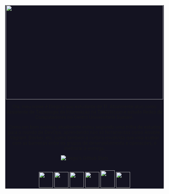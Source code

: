 <div style="background-color: #141321;">
<div align="center">

   <img src="https://i.pinimg.com/originals/70/8b/93/708b93095802197d5b91840040e5dcb4.gif" width="500" height="300">

</div>

<p align="center">
   Olá, meu nome é Diego e sou estudante de TI. Atualmente atuo como Assistente de Tecnologia da Informação na Talktelecom e estudo Redes de Computadores no Centro Universitário Sumaré.
</P>
<p align="center">
   Como um bom curioso, atualmente estou seguindo uma trilha de estudos para o mundo de DevOps, aprendendo não só ferramentas como Ansible, Vagrant, Docker, etc, como também a cultura envolvida que visa acabar com as barreiras entre os grupos de desenvolvimento e operações, e melhorar a entrega.
</p>

<div align="center">

![Diego's Github Stats](https://github-readme-stats.vercel.app/api?username=diego5896&show_icons=true&theme=radical)
  
</div>

<br>
<div align="center">
        <img src="https://upload.wikimedia.org/wikipedia/commons/0/0a/Python.svg" width="45" height="50" al>
        <img src="https://upload.wikimedia.org/wikipedia/commons/3/35/Tux.svg" width="45" height="50" al>
        <img src="https://upload.wikimedia.org/wikipedia/commons/9/9f/Vimlogo.svg" width="45" height="50" al>
        <img src="https://cdn.worldvectorlogo.com/logos/visual-studio-code-1.svg" width="45" height="50" al>
        <img src="https://upload.wikimedia.org/wikipedia/commons/3/3f/Git_icon.svg" width="45" height="55" al>
        <img src="https://cdn.worldvectorlogo.com/logos/vagrant.svg" width="45" height="50" al>
</div>
</div>
